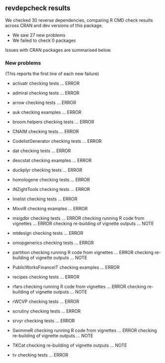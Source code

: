 ## revdepcheck results

We checked 30 reverse dependencies, comparing R CMD check results across CRAN and dev versions of this package.

 * We saw 27 new problems
 * We failed to check 0 packages

Issues with CRAN packages are summarised below.

### New problems
(This reports the first line of each new failure)

* activatr
  checking tests ... ERROR

* admiral
  checking tests ... ERROR

* arrow
  checking tests ... ERROR

* auk
  checking examples ... ERROR

* broom.helpers
  checking tests ... ERROR

* CNAIM
  checking tests ... ERROR

* CodelistGenerator
  checking tests ... ERROR

* dat
  checking tests ... ERROR

* descstat
  checking examples ... ERROR

* duckplyr
  checking tests ... ERROR

* homologene
  checking tests ... ERROR

* iNZightTools
  checking tests ... ERROR

* linelist
  checking tests ... ERROR

* MixviR
  checking examples ... ERROR

* msigdbr
  checking tests ... ERROR
  checking running R code from vignettes ... ERROR
  checking re-building of vignette outputs ... NOTE

* mtdesign
  checking tests ... ERROR

* omopgenerics
  checking tests ... ERROR

* partition
  checking running R code from vignettes ... ERROR
  checking re-building of vignette outputs ... NOTE

* PublicWorksFinanceIT
  checking examples ... ERROR

* recipes
  checking tests ... ERROR

* rfars
  checking running R code from vignettes ... ERROR
  checking re-building of vignette outputs ... NOTE

* rWCVP
  checking tests ... ERROR

* scrutiny
  checking tests ... ERROR

* srvyr
  checking tests ... ERROR

* SwimmeR
  checking running R code from vignettes ... ERROR
  checking re-building of vignette outputs ... NOTE

* TKCat
  checking re-building of vignette outputs ... NOTE

* tv
  checking tests ... ERROR


